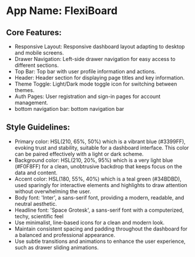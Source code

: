 # **App Name**: FlexiBoard

## Core Features:

- Responsive Layout: Responsive dashboard layout adapting to desktop and mobile screens.
- Drawer Navigation: Left-side drawer navigation for easy access to different sections.
- Top Bar: Top bar with user profile information and actions.
- Header: Header section for displaying page titles and key information.
- Theme Toggle: Light/Dark mode toggle icon for switching between themes.
- Auth Pages: User registration and sign-in pages for account management.
- bottom navigation bar: bottom navigation bar

## Style Guidelines:

- Primary color: HSL(210, 65%, 50%) which is a vibrant blue (#3399FF), evoking trust and stability, suitable for a dashboard interface. This color can be paired effectively with a light or dark scheme.
- Background color: HSL(210, 20%, 95%) which is a very light blue (#F0F8FF) for a clean, unobtrusive backdrop that keeps focus on the data and content.
- Accent color: HSL(180, 55%, 40%) which is a teal green (#34BDBD), used sparingly for interactive elements and highlights to draw attention without overwhelming the user.
- Body font: 'Inter', a sans-serif font, providing a modern, readable, and neutral aesthetic.
- Headline font: 'Space Grotesk', a sans-serif font with a computerized, techy, scientific feel
- Use minimalist, line-based icons for a clean and modern look.
- Maintain consistent spacing and padding throughout the dashboard for a balanced and professional appearance.
- Use subtle transitions and animations to enhance the user experience, such as drawer sliding animations.